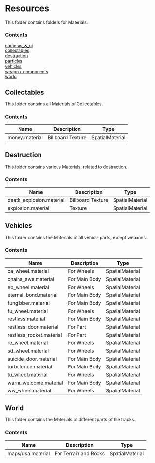 # Resources
This folder contains folders for Materials.

### Contents
[cameras_&_ui](/base_game/resources/materials/cameras_&_ui)<br>
[collectables](#collectables)<br>
[destruction](#destruction)<br>
[particles](/base_game/resources/materials/particles)<br>
[vehicles](#vehicles)<br>
[weapon_components](/base_game/resources/materials/weapon_components)<br>
[world](#world)<br>



## Collectables
This folder contains all Materials of Collectables.

### Contents
| Name | Description | Type |
|---|---|---|
| money.material | Billboard Texture | SpatialMaterial |



## Destruction
This folder contains various Materials, related to destruction.

### Contents
| Name | Description | Type |
|---|---|---|
| death_explosion.material | Billboard Texture | SpatialMaterial |
| explosion.material | Texture | SpatialMaterial |



## Vehicles
This folder contains the Materials of all vehicle parts, except weapons.

### Contents
| Name | Description | Type |
|---|---|---|
| ca_wheel.material | For Wheels | SpatialMaterial |
| chains_awe.material | For Main Body | SpatialMaterial |
| eb_wheel.material | For Wheels | SpatialMaterial |
| eternal_bond.material | For Main Body | SpatialMaterial |
| fungibber.material | For Main Body | SpatialMaterial |
| fu_wheel.material | For Wheels | SpatialMaterial |
| restless.material | For Main Body | SpatialMaterial |
| restless_door.material | For Part | SpatialMaterial |
| restless_rocket.material | For Part | SpatialMaterial |
| re_wheel.material | For Wheels | SpatialMaterial |
| sd_wheel.material | For Wheels | SpatialMaterial |
| suicide_door.material | For Main Body | SpatialMaterial |
| turbulence.material | For Main Body | SpatialMaterial |
| tu_wheel.material | For Wheels | SpatialMaterial |
| warm_welcome.material | For Main Body | SpatialMaterial |
| ww_wheel.material | For Wheels | SpatialMaterial |



## World
This folder contains the Materials of different parts of the tracks.

### Contents
| Name | Description | Type |
|---|---|---|
| maps/usa.material | For Terrain and Rocks | SpatialMaterial |
